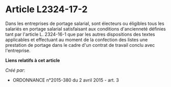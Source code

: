 # Article L2324-17-2

Dans les entreprises de portage salarial, sont électeurs ou éligibles tous les salariés en portage salarial satisfaisant aux
conditions d'ancienneté définies tant par l'article L. 2324-16-1 que par les autres dispositions des textes applicables et
effectuant au moment de la confection des listes une prestation de portage dans le cadre d'un contrat de travail conclu avec
l'entreprise.

**Liens relatifs à cet article**

_Créé par_:

  - ORDONNANCE n°2015-380 du 2 avril 2015 - art. 3

